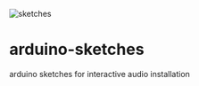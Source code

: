 ![sketches](https://github.com/danieledep/arduino-sketches/blob/main/arduino-sketches-cover-1400.jpg)  
# arduino-sketches
arduino sketches for interactive audio installation
